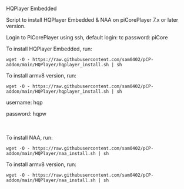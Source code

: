 HQPlayer Embedded

Script to install HQPlayer Embedded & NAA on piCorePlayer 7.x or later version.

Login to PiCorePlayer using ssh, default login: tc password: piCore

To install HQPlayer Embedded, run:

`wget -O - https://raw.githubusercontent.com/sam0402/pCP-addon/main/HQPlayer/hqplayer_install.sh | sh`

To install armv8 version, run:

`wget -O - https://raw.githubusercontent.com/sam0402/pCP-addon/main/HQPlayer/hqplayer_install.sh | sh`

username: hqp

password: hqpw

　

To install NAA, run:

`wget -O - https://raw.githubusercontent.com/sam0402/pCP-addon/main/HQPlayer/naa_install.sh | sh`

To install armv8 version, run:

`wget -O - https://raw.githubusercontent.com/sam0402/pCP-addon/main/HQPlayer/naa_install.sh | sh`

